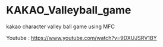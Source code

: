 # KAKAO_Valleyball_game
kakao character valley ball game using MFC

Youtube : https://www.youtube.com/watch?v=9DXUJSRV1BY
